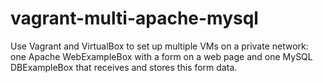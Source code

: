 # vagrant-multi-apache-mysql
Use Vagrant and VirtualBox to set up multiple VMs on a private network: one Apache WebExampleBox with a form on a web page and one MySQL DBExampleBox that receives and stores this form data.
